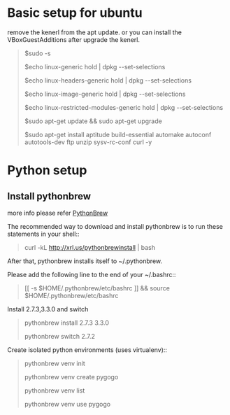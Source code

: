 Basic setup for ubuntu
=====

remove the kenerl from the apt update. or you can install the VBoxGuestAdditions after upgrade the kenerl.

> $sudo -s
>
> $echo linux-generic hold | dpkg --set-selections
>
> $echo linux-headers-generic hold | dpkg --set-selections
>
> $echo linux-image-generic hold | dpkg --set-selections
>
> $echo linux-restricted-modules-generic hold | dpkg --set-selections
>
> $sudo apt-get update && sudo apt-get upgrade
>
> $sudo apt-get install aptitude  build-essential automake autoconf autotools-dev ftp unzip sysv-rc-conf curl -y



Python setup
=====

Install pythonbrew
-----

more info please refer [PythonBrew](https://github.com/utahta/pythonbrew)
>
The recommended way to download and install pythonbrew is to run these statements in your shell::

>  curl -kL http://xrl.us/pythonbrewinstall | bash

After that, pythonbrew installs itself to ~/.pythonbrew.

Please add the following line to the end of your ~/.bashrc::

>  [[ -s $HOME/.pythonbrew/etc/bashrc ]] && source $HOME/.pythonbrew/etc/bashrc


Install 2.7.3,3.3.0 and switch
>   pythonbrew install 2.7.3 3.3.0
>
>   pythonbrew switch 2.7.2


Create isolated python environments (uses virtualenv)::

>  pythonbrew venv init
>
>  pythonbrew venv create pygogo
>
>  pythonbrew venv list
>
>  pythonbrew venv use pygogo




